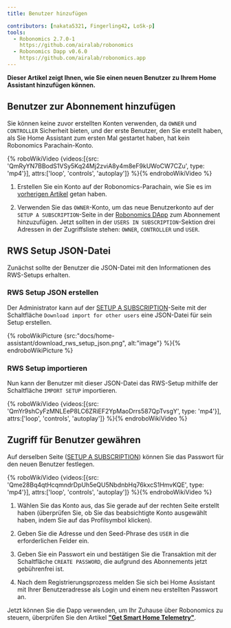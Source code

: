 ```yaml
---
title: Benutzer hinzufügen

contributors: [nakata5321, Fingerling42, LoSk-p]
tools:
  - Robonomics 2.7.0-1
    https://github.com/airalab/robonomics
  - Robonomics Dapp v0.6.0
    https://github.com/airalab/robonomics.app
---
```


**Dieser Artikel zeigt Ihnen, wie Sie einen neuen Benutzer zu Ihrem Home Assistant hinzufügen können.**

## Benutzer zur Abonnement hinzufügen

Sie können keine zuvor erstellten Konten verwenden, da `OWNER` und `CONTROLLER` Sicherheit bieten, und der erste Benutzer, den Sie erstellt haben, als Sie Home Assistant zum ersten Mal gestartet haben, hat kein Robonomics Parachain-Konto.

{% roboWikiVideo {videos:[{src: 'QmRyYN7BBodS1VSy5Kq24Mj2zviA8y4m8eF9kUWoCW7CZu', type: 'mp4'}], attrs:['loop', 'controls', 'autoplay']} %}{% endroboWikiVideo %}

1. Erstellen Sie ein Konto auf der Robonomics-Parachain, wie Sie es im [vorherigen Artikel](/docs/sub-activate/) getan haben.

2. Verwenden Sie das `OWNER`-Konto, um das neue Benutzerkonto auf der `SETUP A SUBSCRIPTION`-Seite in der [Robonomics DApp](https://robonomics.app/#/rws-setup) zum Abonnement hinzuzufügen. Jetzt sollten in der `USERS IN SUBSCRIPTION`-Sektion drei Adressen in der Zugriffsliste stehen: `OWNER`, `CONTROLLER` und `USER`.


## RWS Setup JSON-Datei

Zunächst sollte der Benutzer die JSON-Datei mit den Informationen des RWS-Setups erhalten.

### RWS Setup JSON erstellen

Der Administrator kann auf der [SETUP A SUBSCRIPTION](https://robonomics.app/#/rws-setup)-Seite mit der Schaltfläche `Download import for other users` eine JSON-Datei für sein Setup erstellen.

{% roboWikiPicture {src:"docs/home-assistant/download_rws_setup_json.png", alt:"image"} %}{% endroboWikiPicture %}

### RWS Setup importieren

Nun kann der Benutzer mit dieser JSON-Datei das RWS-Setup mithilfe der Schaltfläche `IMPORT SETUP` importieren.

{% roboWikiVideo {videos:[{src: 'QmYr9shCyFzMNLEeP8LC6ZRiEF2YpMaoDrrs587QpTvsgY', type: 'mp4'}], attrs:['loop', 'controls', 'autoplay']} %}{% endroboWikiVideo %}

## Zugriff für Benutzer gewähren

Auf derselben Seite ([SETUP A SUBSCRIPTION](https://robonomics.app/#/rws-setup)) können Sie das Passwort für den neuen Benutzer festlegen.

{% roboWikiVideo {videos:[{src: 'Qme28Bq4qtHcqmndrDpUh5eQU5NbdnbHq76kxcS1HmvKQE', type: 'mp4'}], attrs:['loop', 'controls', 'autoplay']} %}{% endroboWikiVideo %}

1. Wählen Sie das Konto aus, das Sie gerade auf der rechten Seite erstellt haben (überprüfen Sie, ob Sie das beabsichtigte Konto ausgewählt haben, indem Sie auf das Profilsymbol klicken).

2. Geben Sie die Adresse und den Seed-Phrase des `USER` in die erforderlichen Felder ein.

3. Geben Sie ein Passwort ein und bestätigen Sie die Transaktion mit der Schaltfläche `CREATE PASSWORD`, die aufgrund des Abonnements jetzt gebührenfrei ist.

4. Nach dem Registrierungsprozess melden Sie sich bei Home Assistant mit Ihrer Benutzeradresse als Login und einem neu erstellten Passwort an.

Jetzt können Sie die Dapp verwenden, um Ihr Zuhause über Robonomics zu steuern, überprüfen Sie den Artikel [**"Get Smart Home Telemetry"**](/docs/smart-home-telemetry/).